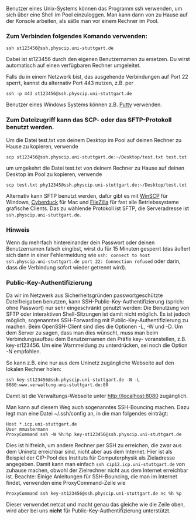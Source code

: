 Benutzer eines Unix-Systems können das Programm ssh verwenden, um sich über eine Shell im Pool einzuloggen. Man kann dann von zu Hause auf der Konsole arbeiten, als säße man vor einem Rechner im Pool.
  

### Zum Verbinden folgendes Komando verwenden:
```
ssh st123456@ssh.physcip.uni-stuttgart.de
```

Dabei ist st123456 durch den eigenen Benutzernamen zu ersetzen. Du wirst automatisch auf einen verfügbaren Rechner umgeleitet.
  
Falls du in einem Netzwerk bist, das ausgehende Verbindungen auf Port 22 sperrt, kannst du alternativ Port 443 nutzen, z.B. per
```
ssh -p 443 st123456@ssh.physcip.uni-stuttgart.de
```
  
Benutzer eines Windows Systems können z.B. [Putty](https://www.putty.org/) verwenden.
  

### Zum Dateizugriff kann das SCP- oder das SFTP-Protokoll benutzt werden.
Um die Datei test.txt von deinem Desktop im Pool auf deinen Rechner zu Hause zu kopieren, verwende
```
scp st123456@ssh.physcip.uni-stuttgart.de:~/Desktop/test.txt test.txt
```

um umgekehrt die Datei test.txt von deinem Rechner zu Hause auf deinen Desktop im Pool zu kopieren, verwende
```
scp test.txt phy12345@ssh.physcip.uni-stuttgart.de:~/Desktop/test.txt
```

Alternativ kann SFTP benutzt werden, dafür gibt es mit [WinSCP](http://winscp.net) für Windows, [Cyberduck](http://cyberduck.ch) für Mac und [FileZilla](http://filezilla-project.org) für fast alle Betriebssysteme grafische Clients. Das zu wählende Protokoll ist SFTP, die Serveradresse ist `ssh.physcip.uni-stuttgart.de`.
  

### Hinweis
Wenn du mehrfach hintereinander dein Passwort oder deinen Benutzernamen falsch eingibst, wirst du für 15 Minuten gesperrt (das äußert sich dann in einer Fehlermeldung wie `ssh: connect to host ssh.physcip.uni-stuttgart.de port 22: Connection refused` oder darin, dass die Verbindung sofort wieder getrennt wird).
  

### Public-Key-Authentifizierung
Da wir im Netzwerk aus Sicherheitsgründen passwortgeschützte Dateifreigaben benutzen, kann SSH-Public-Key-Authentifizierung (sprich: ohne Passwort) nur sehr eingeschränkt genutzt werden: Die Benutzung von SFTP oder interaktiven Shell-Sitzungen ist damit nicht möglich.
Es ist jedoch möglich, sogenanntes SSH-Forwarding mit Public-Key-Authentifizierung zu machen. Beim OpenSSH-Client sind dies die Optionen -L, -W und -D. Um dem Server zu sagen, dass man dies wünscht, muss man beim Verbindungsaufbau dem Benutzernamen den Präfix key- voranstellen, z.B. key-st123456. Um eine Warnmeldung zu unterdrücken, sei noch die Option -N empfohlen.
  
So kann z.B. eine nur aus dem Uninetz zugängliche Webseite auf den lokalen Rechner holen:
```
ssh key-st123456@ssh.physcip.uni-stuttgart.de -N -L 8080:www.verwaltung.uni-stuttgart.de:80
```
Damit ist die Verwaltungs-Webseite unter [http://localhost:8080](http://localhost:8080) zugänglich.
  
Man kann auf diesem Weg auch sogenanntes SSH-Bouncing machen. Dazu legt man eine Datei ~/.ssh/config an, in die man folgendes einträgt:
  
```
Host *.icp.uni-stuttgart.de
User mmustermann
ProxyCommand ssh -W %h:%p key-st123456@ssh.physcip.uni-stuttgart.de
```
  
Dies ist hilfreich, um andere Rechner per SSH zu erreichen, die zwar aus dem Uninetz erreichbar sind, nicht aber aus dem Internet. Hier ist als Beispiel der CIP-Pool des Instituts für Computerphysik als Zieladresse angegeben. Damit kann man einfach `ssh cip12.icp.uni-stuttgart.de` von zuhause machen, obwohl der Zielrechner nicht aus dem Internet erreichbar ist.
Beachte: Einige Anleitungen für SSH-Bouncing, die man im Internet findet, verwenden eine ProxyCommand-Zeile wie

```
ProxyCommand ssh key-st123456@ssh.physcip.uni-stuttgart.de nc %h %p
```

Dieser verwendet netcat und macht genau das gleiche wie die Zeile oben, wird aber bei uns **nicht** für Public-Key-Authentifizierung unterstützt.
